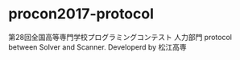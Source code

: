 # procon2017-protocol
第28回全国高等専門学校プログラミングコンテスト 人力部門 protocol between Solver and Scanner. Developerd by 松江高専 
